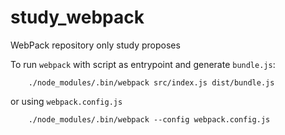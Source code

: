 # study_webpack
WebPack repository only study proposes

To run ```webpack``` with script as entrypoint and generate ```bundle.js```:

```
	./node_modules/.bin/webpack src/index.js dist/bundle.js
```

or using ```webpack.config.js```
```
	./node_modules/.bin/webpack --config webpack.config.js
```
